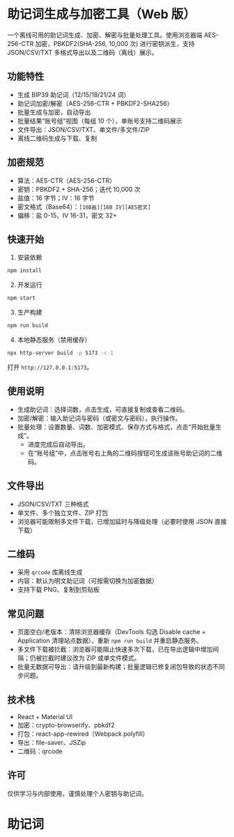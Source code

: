 # 助记词生成与加密工具（Web 版）

一个离线可用的助记词生成、加密、解密与批量处理工具。使用浏览器端 AES-256-CTR 加密，PBKDF2(SHA-256, 10,000 次) 进行密钥派生，支持 JSON/CSV/TXT 多格式导出以及二维码（离线）展示。

## 功能特性
- 生成 BIP39 助记词（12/15/18/21/24 词）
- 助记词加密/解密（AES-256-CTR + PBKDF2-SHA256）
- 批量生成与加密，自动导出
- 批量结果“账号组”视图（每组 10 个），单账号支持二维码展示
- 文件导出：JSON/CSV/TXT、单文件/多文件/ZIP
- 离线二维码生成与下载、复制

## 加密规范
- 算法：AES-CTR（AES-256-CTR）
- 密钥：PBKDF2 + SHA-256；迭代 10,000 次
- 盐值：16 字节；IV：16 字节
- 密文格式（Base64）：`[16B盐][16B IV][AES密文]`
- 偏移：盐 0-15，IV 16-31，密文 32+

## 快速开始
1) 安装依赖
```bash
npm install
```

2) 开发运行
```bash
npm start
```

3) 生产构建
```bash
npm run build
```

4) 本地静态服务（禁用缓存）
```bash
npx http-server build -p 5173 -c-1
```
打开 `http://127.0.0.1:5173`。

## 使用说明
- 生成助记词：选择词数，点击生成，可直接复制或查看二维码。
- 加密/解密：输入助记词与密码（或密文与密码），执行操作。
- 批量处理：设置数量、词数、加密模式、保存方式与格式，点击“开始批量生成”。
  - 进度完成后自动导出。
  - 在“账号组”中，点击账号右上角的二维码按钮可生成该账号助记词的二维码。

## 文件导出
- JSON/CSV/TXT 三种格式
- 单文件、多个独立文件、ZIP 打包
- 浏览器可能限制多文件下载，已增加延时与降级处理（必要时使用 JSON 直接下载）

## 二维码
- 采用 `qrcode` 库离线生成
- 内容：默认为明文助记词（可按需切换为加密数据）
- 支持下载 PNG、复制到剪贴板

## 常见问题
- 页面空白/老版本：清除浏览器缓存（DevTools 勾选 Disable cache + Application 清理站点数据），重新 `npm run build` 并重启静态服务。
- 多文件下载被拦截：浏览器可能阻止快速多次下载，已在导出逻辑中增加间隔；仍被拦截时建议改为 ZIP 或单文件模式。
- 批量无数据可导出：请升级到最新构建；批量逻辑已修复闭包导致的状态不同步问题。

## 技术栈
- React + Material UI
- 加密：crypto-browserify、pbkdf2
- 打包：react-app-rewired（Webpack polyfill）
- 导出：file-saver、JSZip
- 二维码：qrcode

## 许可
仅供学习与内部使用，谨慎处理个人密钥与助记词。
# 助记词
